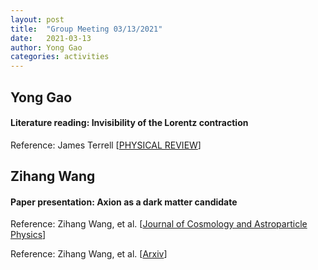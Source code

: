 ```yaml
---
layout: post
title:  "Group Meeting 03/13/2021"
date:   2021-03-13
author: Yong Gao
categories: activities
---
```



##  Yong Gao

#### Literature reading: Invisibility of the Lorentz contraction

Reference: James Terrell [[PHYSICAL REVIEW](https://journals.aps.org/pr/abstract/10.1103/PhysRev.116.1041)]


##  Zihang Wang

#### Paper presentation: Axion as a dark matter candidate

Reference: Zihang Wang, et al. [[Journal of Cosmology and Astroparticle Physics](https://iopscience.iop.org/article/10.1088/1475-7516/2020/07/038/meta)]

Reference: Zihang Wang, et al. [[Arxiv](https://arxiv.org/abs/2102.04669)]



